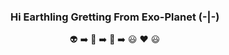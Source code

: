 ### <p align="center">Hi Earthling Gretting From Exo-Planet (-|-)</p>
<p align="center">👽 ➡️ 🌌 ➡️ 👋 ➡️ 😃 ❤️ 😃</p>
